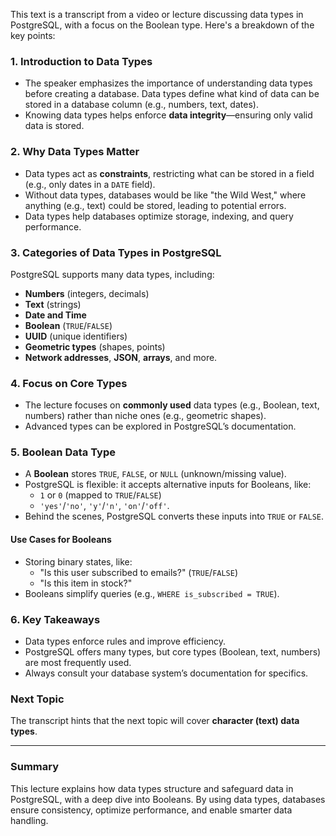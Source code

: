 This text is a transcript from a video or lecture discussing data types in PostgreSQL, with a focus on the Boolean type. Here's a breakdown of the key points:

### **1. Introduction to Data Types**
- The speaker emphasizes the importance of understanding data types before creating a database. Data types define what kind of data can be stored in a database column (e.g., numbers, text, dates).
- Knowing data types helps enforce **data integrity**—ensuring only valid data is stored.

### **2. Why Data Types Matter**
- Data types act as **constraints**, restricting what can be stored in a field (e.g., only dates in a `DATE` field).
- Without data types, databases would be like "the Wild West," where anything (e.g., text) could be stored, leading to potential errors.
- Data types help databases optimize storage, indexing, and query performance.

### **3. Categories of Data Types in PostgreSQL**
PostgreSQL supports many data types, including:
- **Numbers** (integers, decimals)
- **Text** (strings)
- **Date and Time**
- **Boolean** (`TRUE`/`FALSE`)
- **UUID** (unique identifiers)
- **Geometric types** (shapes, points)
- **Network addresses**, **JSON**, **arrays**, and more.

### **4. Focus on Core Types**
- The lecture focuses on **commonly used** data types (e.g., Boolean, text, numbers) rather than niche ones (e.g., geometric shapes).
- Advanced types can be explored in PostgreSQL’s documentation.

### **5. Boolean Data Type**
- A **Boolean** stores `TRUE`, `FALSE`, or `NULL` (unknown/missing value).
- PostgreSQL is flexible: it accepts alternative inputs for Booleans, like:
  - `1` or `0` (mapped to `TRUE`/`FALSE`)
  - `'yes'`/`'no'`, `'y'`/`'n'`, `'on'`/`'off'`.
- Behind the scenes, PostgreSQL converts these inputs into `TRUE` or `FALSE`.

#### **Use Cases for Booleans**
- Storing binary states, like:
  - "Is this user subscribed to emails?" (`TRUE`/`FALSE`)
  - "Is this item in stock?"  
- Booleans simplify queries (e.g., `WHERE is_subscribed = TRUE`).

### **6. Key Takeaways**
- Data types enforce rules and improve efficiency.
- PostgreSQL offers many types, but core types (Boolean, text, numbers) are most frequently used.
- Always consult your database system’s documentation for specifics.

### **Next Topic**
The transcript hints that the next topic will cover **character (text) data types**.

---

### **Summary**
This lecture explains how data types structure and safeguard data in PostgreSQL, with a deep dive into Booleans. By using data types, databases ensure consistency, optimize performance, and enable smarter data handling.